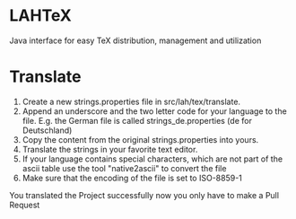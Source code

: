 LAHTeX
======

Java interface for easy TeX distribution, management and utilization

Translate
=========

1. Create a new strings.properties file in src/lah/tex/translate.
1. Append an underscore and the two letter code for your language to the file.
E.g. the German file is called strings_de.properties (de for Deutschland)
1. Copy the content from the original strings.properties into yours.
1. Translate the strings in your favorite text editor.
1. If your language contains special characters, which are not part of the ascii table use the tool "native2ascii" to convert the file
1. Make sure that the encoding of the file is set to ISO-8859-1

You translated the Project successfully now you only have to make a Pull Request
